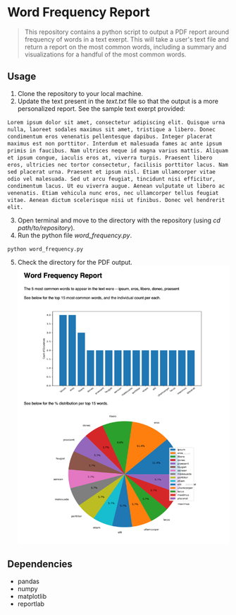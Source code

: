 # Word Frequency Report
>This repository contains a python script to output a PDF report around frequency of words in a text exerpt. This will take a user's text file and return a report on the most common words, including a summary and visualizations for a handful of the most common words.

## Usage
1. Clone the repository to your local machine.
2. Update the text present in the _text.txt_ file so that the output is a more personalized report. See the sample text exerpt provided:  
  ```
  Lorem ipsum dolor sit amet, consectetur adipiscing elit. Quisque urna nulla, laoreet sodales maximus sit amet, tristique a libero. Donec condimentum eros venenatis pellentesque dapibus. Integer placerat maximus est non porttitor. Interdum et malesuada fames ac ante ipsum primis in faucibus. Nam ultrices neque id magna varius mattis. Aliquam et ipsum congue, iaculis eros at, viverra turpis. Praesent libero eros, ultricies nec tortor consectetur, facilisis porttitor lacus. Nam sed placerat urna. Praesent et ipsum nisl. Etiam ullamcorper vitae odio vel malesuada. Sed ut arcu feugiat, tincidunt nisi efficitur, condimentum lacus. Ut eu viverra augue. Aenean vulputate ut libero ac venenatis. Etiam vehicula nunc eros, nec ullamcorper tellus feugiat vitae. Aenean dictum scelerisque nisi ut finibus. Donec vel hendrerit elit.
  ```
3. Open terminal and move to the directory with the repository (using _cd path/to/repository_).
4. Run the python file _word_frequency.py_.
  ```
  python word_frequency.py
  ```
5. Check the directory for the PDF output.
![PDF Report](pdf_report.png)


## Dependencies
* pandas
* numpy
* matplotlib
* reportlab
